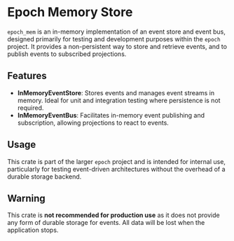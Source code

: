 # Epoch Memory Store

`epoch_mem` is an in-memory implementation of an event store and event bus, designed primarily for testing and development purposes within the `epoch` project. It provides a non-persistent way to store and retrieve events, and to publish events to subscribed projections.

## Features

- **InMemoryEventStore**: Stores events and manages event streams in memory. Ideal for unit and integration testing where persistence is not required.
- **InMemoryEventBus**: Facilitates in-memory event publishing and subscription, allowing projections to react to events.

## Usage

This crate is part of the larger `epoch` project and is intended for internal use, particularly for testing event-driven architectures without the overhead of a durable storage backend.

## Warning

This crate is **not recommended for production use** as it does not provide any form of durable storage for events. All data will be lost when the application stops.

